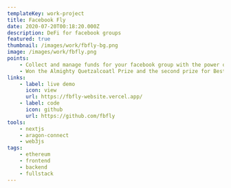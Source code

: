 ```yaml
---
templateKey: work-project
title: Facebook Fly
date: 2020-07-20T00:18:20.000Z
description: DeFi for facebook groups
featured: true
thumbnail: /images/work/fbfly-bg.png
image: /images/work/fbfly.png
points:
    - Collect and manage funds for your facebook group with the power of DAOs.
    - Won the Almighty Quetzalcoatl Prize and the second prize for Best UX in DAO Global Hackathon http://hackforfreedom.org/.
links:
    - label: live demo
      icon: view
      url: https://fbfly-website.vercel.app/
    - label: code
      icon: github
      url: https://github.com/fbfly
tools:
    - nextjs
    - aragon-connect
    - web3js
tags:
    - ethereum
    - frontend
    - backend
    - fullstack
---
```

